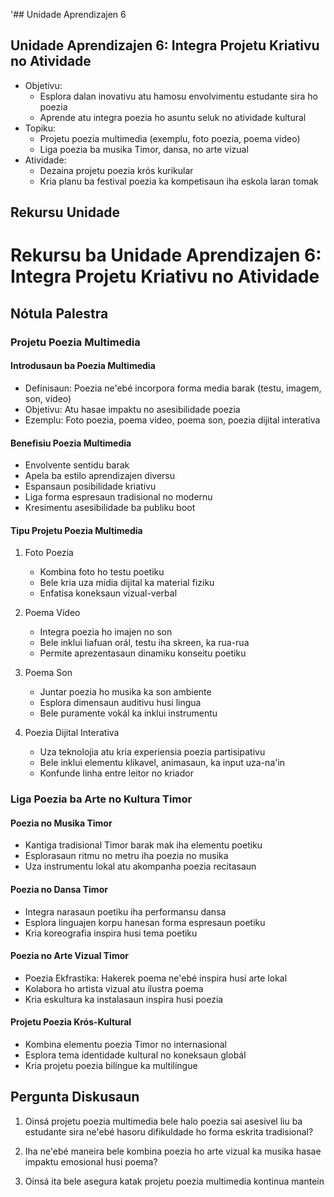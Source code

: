 '## Unidade Aprendizajen 6

## Unidade Aprendizajen 6: Integra Projetu Kriativu no Atividade
- Objetivu:
  * Esplora dalan inovativu atu hamosu envolvimentu estudante sira ho poezia
  * Aprende atu integra poezia ho asuntu seluk no atividade kultural
- Topiku:
  * Projetu poezia multimedia (exemplu, foto poezia, poema video)
  * Liga poezia ba musika Timor, dansa, no arte vizual
- Atividade:
  * Dezaina projetu poezia krós kurikular
  * Kria planu ba festival poezia ka kompetisaun iha eskola laran tomak

## Rekursu Unidade

# Rekursu ba Unidade Aprendizajen 6: Integra Projetu Kriativu no Atividade

## Nótula Palestra

### Projetu Poezia Multimedia

#### Introdusaun ba Poezia Multimedia
- Definisaun: Poezia ne'ebé incorpora forma media barak (testu, imagem, son, video)
- Objetivu: Atu hasae impaktu no asesibilidade poezia
- Ezemplu: Foto poezia, poema video, poema son, poezia dijital interativa

#### Benefisiu Poezia Multimedia
- Envolvente sentidu barak
- Apela ba estilo aprendizajen diversu
- Espansaun posibilidade kriativu
- Liga forma espresaun tradisional no modernu
- Kresimentu asesibilidade ba publiku boot

#### Tipu Projetu Poezia Multimedia
1. Foto Poezia
   - Kombina foto ho testu poetiku
   - Bele kria uza mídia dijital ka material fiziku
   - Enfatisa koneksaun vizual-verbal

2. Poema Vídeo
   - Integra poezia ho imajen no son
   - Bele inklui liafuan orál, testu iha skreen, ka rua-rua
   - Permite aprezentasaun dinamiku konseitu poetiku

3. Poema Son
   - Juntar poezia ho musika ka son ambiente
   - Esplora dimensaun auditivu husi lingua
   - Bele puramente vokál ka inklui instrumentu

4. Poezia Dijital Interativa
   - Uza teknolojia atu kria experiensia poezia partisipativu
   - Bele inklui elementu klikavel, animasaun, ka input uza-na'in
   - Konfunde linha entre leitor no kriador

### Liga Poezia ba Arte no Kultura Timor

#### Poezia no Musika Timor
- Kantiga tradisional Timor barak mak iha elementu poetiku
- Esplorasaun ritmu no metru iha poezia no musika
- Uza instrumentu lokal atu akompanha poezia recitasaun

#### Poezia no Dansa Timor
- Integra narasaun poetiku iha performansu dansa
- Esplora linguajen korpu hanesan forma espresaun poetiku
- Kria koreografia inspira husi tema poetiku

#### Poezia no Arte Vizual Timor
- Poezia Ekfrastika: Hakerek poema ne'ebé inspira husi arte lokal
- Kolabora ho artista vizual atu ilustra poema
- Kria eskultura ka instalasaun inspira husi poezia

#### Projetu Poezia Krós-Kultural
- Kombina elementu poezia Timor no internasional
- Esplora tema identidade kultural no koneksaun globál
- Kria projetu poezia bilíngue ka multilíngue

## Pergunta Diskusaun

1. Oinsá projetu poezia multimedia bele halo poezia sai asesivel liu ba estudante sira ne'ebé hasoru difikuldade ho forma eskrita tradisional?

2. Iha ne'ebé maneira bele kombina poezia ho arte vizual ka musika hasae impaktu emosional husi poema?

3. Oinsá ita bele asegura katak projetu poezia multimedia kontinua mantein
